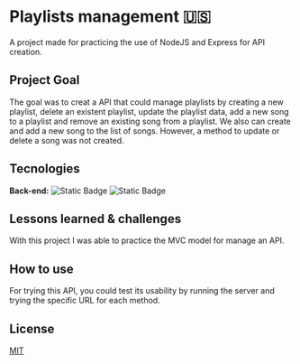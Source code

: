 

# Playlists management **🇺🇸**

A project made for practicing the use of NodeJS and Express for API creation.

## Project Goal

The goal was to creat a API that could manage playlists by creating a new playlist, delete an existent playlist, update the playlist data, add a new song to a playlist and remove an existing song from a playlist. We also can create and add a new song to the list of songs. However, a method to update or delete a song was not created.

## Tecnologies

**Back-end:** ![Static Badge](https://img.shields.io/badge/node-%23417E38?style=for-the-badge&logo=node&logoColor=black) ![Static Badge](https://img.shields.io/badge/Express-black?style=for-the-badge&logo=express&logoColor=white)

## Lessons learned & challenges

With this project I was able to practice the MVC model for manage an API.

## How to use

For trying this API, you could test its usability by running the server and trying the specific URL for each method.

## **License**

[MIT](https://choosealicense.com/licenses/mit/)

